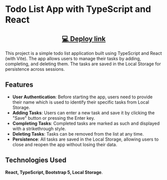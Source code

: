 # Todo List App with TypeScript and React

<h2 align="center"><a href="https://todo-react-pearl-nine.vercel.app/" target="_blank">💻 Deploy link</a></h2>

This project is a simple todo list application built using TypeScript and React (with Vite). The app allows users to manage their tasks by adding, completing, and deleting them. The tasks are saved in the Local Storage for persistence across sessions.

## Features

- **User Authentication**: Before starting the app, users need to provide their name which is used to identify their specific tasks from Local Storage.
- **Adding Tasks**: Users can enter a new task and save it by clicking the "Save" button or pressing the Enter key.
- **Completing Tasks**: Completed tasks are marked as such and displayed with a strikethrough style.
- **Deleting Tasks**: Tasks can be removed from the list at any time.
- **Persistence**: All tasks are saved in the Local Storage, allowing users to close and reopen the app without losing their data.

## Technologies Used

**React, TypeScript, Bootstrap 5, Local Storage**.
